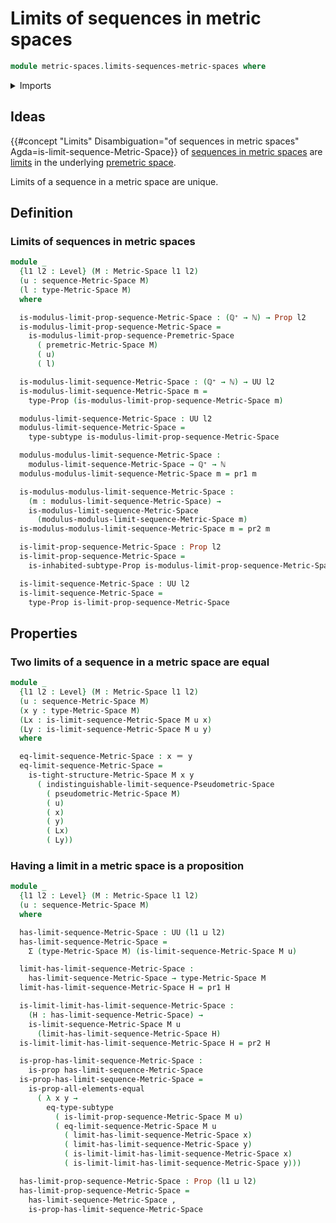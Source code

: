 # Limits of sequences in metric spaces

```agda
module metric-spaces.limits-sequences-metric-spaces where
```

<details><summary>Imports</summary>

```agda
open import elementary-number-theory.inequality-natural-numbers
open import elementary-number-theory.natural-numbers
open import elementary-number-theory.positive-rational-numbers

open import foundation.dependent-pair-types
open import foundation.identity-types
open import foundation.inhabited-subtypes
open import foundation.inhabited-types
open import foundation.propositions
open import foundation.subtypes
open import foundation.universe-levels

open import metric-spaces.limits-sequences-premetric-spaces
open import metric-spaces.limits-sequences-pseudometric-spaces
open import metric-spaces.metric-spaces
open import metric-spaces.sequences-metric-spaces
```

</details>

## Ideas

{{#concept "Limits" Disambiguation="of sequences in metric spaces" Agda=is-limit-sequence-Metric-Space}}
of [sequences in metric spaces](metric-spaces.sequences-metric-spaces.md) are
[limits](metric-spaces.limits-sequences-premetric-spaces.md) in the underlying
[premetric space](metric-spaces.premetric-spaces.md).

Limits of a sequence in a metric space are unique.

## Definition

### Limits of sequences in metric spaces

```agda
module _
  {l1 l2 : Level} (M : Metric-Space l1 l2)
  (u : sequence-Metric-Space M)
  (l : type-Metric-Space M)
  where

  is-modulus-limit-prop-sequence-Metric-Space : (ℚ⁺ → ℕ) → Prop l2
  is-modulus-limit-prop-sequence-Metric-Space =
    is-modulus-limit-prop-sequence-Premetric-Space
      ( premetric-Metric-Space M)
      ( u)
      ( l)

  is-modulus-limit-sequence-Metric-Space : (ℚ⁺ → ℕ) → UU l2
  is-modulus-limit-sequence-Metric-Space m =
    type-Prop (is-modulus-limit-prop-sequence-Metric-Space m)

  modulus-limit-sequence-Metric-Space : UU l2
  modulus-limit-sequence-Metric-Space =
    type-subtype is-modulus-limit-prop-sequence-Metric-Space

  modulus-modulus-limit-sequence-Metric-Space :
    modulus-limit-sequence-Metric-Space → ℚ⁺ → ℕ
  modulus-modulus-limit-sequence-Metric-Space m = pr1 m

  is-modulus-modulus-limit-sequence-Metric-Space :
    (m : modulus-limit-sequence-Metric-Space) →
    is-modulus-limit-sequence-Metric-Space
      (modulus-modulus-limit-sequence-Metric-Space m)
  is-modulus-modulus-limit-sequence-Metric-Space m = pr2 m

  is-limit-prop-sequence-Metric-Space : Prop l2
  is-limit-prop-sequence-Metric-Space =
    is-inhabited-subtype-Prop is-modulus-limit-prop-sequence-Metric-Space

  is-limit-sequence-Metric-Space : UU l2
  is-limit-sequence-Metric-Space =
    type-Prop is-limit-prop-sequence-Metric-Space
```

## Properties

### Two limits of a sequence in a metric space are equal

```agda
module _
  {l1 l2 : Level} (M : Metric-Space l1 l2)
  (u : sequence-Metric-Space M)
  (x y : type-Metric-Space M)
  (Lx : is-limit-sequence-Metric-Space M u x)
  (Ly : is-limit-sequence-Metric-Space M u y)
  where

  eq-limit-sequence-Metric-Space : x ＝ y
  eq-limit-sequence-Metric-Space =
    is-tight-structure-Metric-Space M x y
      ( indistinguishable-limit-sequence-Pseudometric-Space
        ( pseudometric-Metric-Space M)
        ( u)
        ( x)
        ( y)
        ( Lx)
        ( Ly))
```

### Having a limit in a metric space is a proposition

```agda
module _
  {l1 l2 : Level} (M : Metric-Space l1 l2)
  (u : sequence-Metric-Space M)
  where

  has-limit-sequence-Metric-Space : UU (l1 ⊔ l2)
  has-limit-sequence-Metric-Space =
    Σ (type-Metric-Space M) (is-limit-sequence-Metric-Space M u)

  limit-has-limit-sequence-Metric-Space :
    has-limit-sequence-Metric-Space → type-Metric-Space M
  limit-has-limit-sequence-Metric-Space H = pr1 H

  is-limit-limit-has-limit-sequence-Metric-Space :
    (H : has-limit-sequence-Metric-Space) →
    is-limit-sequence-Metric-Space M u
      (limit-has-limit-sequence-Metric-Space H)
  is-limit-limit-has-limit-sequence-Metric-Space H = pr2 H

  is-prop-has-limit-sequence-Metric-Space :
    is-prop has-limit-sequence-Metric-Space
  is-prop-has-limit-sequence-Metric-Space =
    is-prop-all-elements-equal
      ( λ x y →
        eq-type-subtype
          ( is-limit-prop-sequence-Metric-Space M u)
          ( eq-limit-sequence-Metric-Space M u
            ( limit-has-limit-sequence-Metric-Space x)
            ( limit-has-limit-sequence-Metric-Space y)
            ( is-limit-limit-has-limit-sequence-Metric-Space x)
            ( is-limit-limit-has-limit-sequence-Metric-Space y)))

  has-limit-prop-sequence-Metric-Space : Prop (l1 ⊔ l2)
  has-limit-prop-sequence-Metric-Space =
    has-limit-sequence-Metric-Space ,
    is-prop-has-limit-sequence-Metric-Space
```

